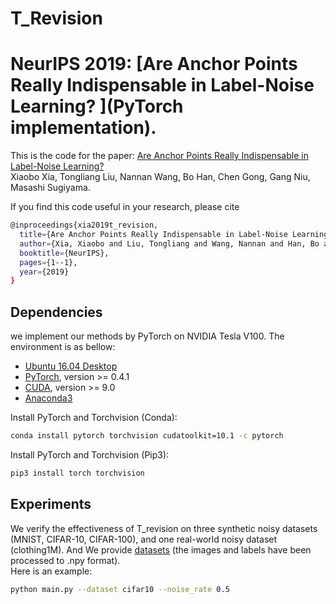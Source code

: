 # T_Revision
NeurIPS 2019: [Are Anchor Points Really Indispensable in Label-Noise Learning? ](PyTorch implementation).
============
This is the code for the paper:
[Are Anchor Points Really Indispensable in Label-Noise Learning?](https://papers.nips.cc/paper/8908-are-anchor-points-really-indispensable-in-label-noise-learning)      
Xiaobo Xia, Tongliang Liu, Nannan Wang, Bo Han, Chen Gong, Gang Niu, Masashi Sugiyama.

If you find this code useful in your research, please cite  
```bash
@inproceedings{xia2019t_revision,
  title={Are Anchor Points Really Indispensable in Label-Noise Learning?},
  author={Xia, Xiaobo and Liu, Tongliang and Wang, Nannan and Han, Bo and Gong, Chen and Niu, Gang and Sugiyama, Masashi},
  booktitle={NeurIPS},
  pages={1--1},
  year={2019}
}
```  
## Dependencies
we implement our methods by PyTorch on NVIDIA Tesla V100. The environment is as bellow:
- [Ubuntu 16.04 Desktop](https://ubuntu.com/download)
- [PyTorch](https://PyTorch.org/), version >= 0.4.1
- [CUDA](https://developer.nvidia.com/cuda-downloads), version >= 9.0
- [Anaconda3](https://www.anaconda.com/)

Install PyTorch and Torchvision (Conda):
```bash
conda install pytorch torchvision cudatoolkit=10.1 -c pytorch
```

Install PyTorch and Torchvision (Pip3):
```bash
pip3 install torch torchvision
```
## Experiments
We verify the effectiveness of T_revision on three synthetic noisy datasets (MNIST, CIFAR-10, CIFAR-100), and one real-world noisy dataset (clothing1M). And We provide [datasets](https://drive.google.com/open?id=1Tz3W3JVYv2nu-mdM6x33KSnRIY1B7ygQ) (the images and labels have been processed to .npy format).        
Here is an example: 
```bash
python main.py --dataset cifar10 --noise_rate 0.5
```
